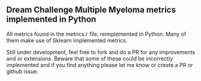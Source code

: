 ## Dream Challenge Multiple Myeloma metrics implemented in Python

All metrics found in the metrics.r file, reimplemented in Python.  Many of them make use of Sklearn implemented metrics. 


Still under development, feel free to fork and do a PR for any improvements and or extensions.
Beware that some of these could be incorrectly implemented and if you find anything please let me know or create a PR or github issue. 


